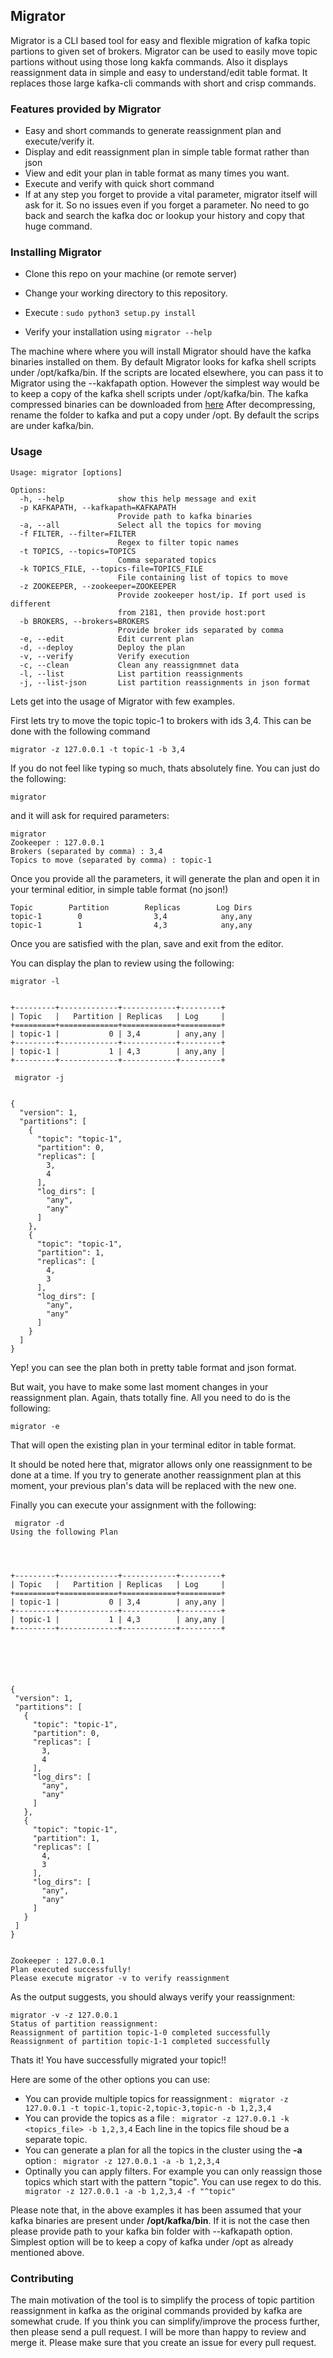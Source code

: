 ## Migrator

Migrator is a CLI based tool for easy and flexible migration of kafka topic partions to given set of brokers.
Migrator can be used to easily move topic partions without using those long kakfa commands. Also it displays reassignment
data in simple and easy to understand/edit table format. It replaces those large kafka-cli commands with short
and crisp commands.

### Features provided by Migrator

- Easy and short commands to generate reassignment plan and execute/verify it.
- Display and edit reassignment plan in simple table format rather than json
- View and edit your plan in table format as many times you want.
- Execute and verify with quick short command
- If at any step you forget to provide a vital parameter, migrator itself will ask for it. So no issues even if you
  forget a parameter. No need to go back and search the kafka doc or lookup your history and copy that huge command.

### Installing Migrator

- Clone this repo on your machine (or remote server)

- Change your working directory to this repository.

- Execute : ```sudo python3 setup.py install```

- Verify your installation using ```migrator --help```

The machine where where you will install Migrator should have the kafka binaries installed on them.
By default Migrator looks for kafka shell scripts under /opt/kafka/bin. If the scripts are located elsewhere, you
can pass it to Migrator using the --kakfapath option. However the simplest way would be to keep a copy of the kafka shell scripts
under /opt/kafka/bin. The kafka compressed binaries can be downloaded from <a href="https://kafka.apache.org/downloads">here</a>
After decompressing, rename the folder to kafka and put a copy under /opt. By default the scrips are under kafka/bin.

### Usage

```
Usage: migrator [options]

Options:
  -h, --help            show this help message and exit
  -p KAFKAPATH, --kafkapath=KAFKAPATH
                        Provide path to kafka binaries
  -a, --all             Select all the topics for moving
  -f FILTER, --filter=FILTER
                        Regex to filter topic names
  -t TOPICS, --topics=TOPICS
                        Comma separated topics
  -k TOPICS_FILE, --topics-file=TOPICS_FILE
                        File containing list of topics to move
  -z ZOOKEEPER, --zookeeper=ZOOKEEPER
                        Provide zookeeper host/ip. If port used is different
                        from 2181, then provide host:port
  -b BROKERS, --brokers=BROKERS
                        Provide broker ids separated by comma
  -e, --edit            Edit current plan
  -d, --deploy          Deploy the plan
  -v, --verify          Verify execution
  -c, --clean           Clean any reassignmnet data
  -l, --list            List partition reassignments
  -j, --list-json       List partition reassignments in json format
```

Lets get into the usage of Migrator with few examples.

First lets try to move the topic topic-1 to brokers with ids 3,4. This can be done with the following  command

```
migrator -z 127.0.0.1 -t topic-1 -b 3,4
```
If you do not feel like typing so much, thats absolutely fine. You can just do the following:

```
migrator
```
and it will ask for required parameters:

```
migrator
Zookeeper : 127.0.0.1
Brokers (separated by comma) : 3,4
Topics to move (separated by comma) : topic-1

```

Once you provide all the parameters, it will generate the plan and open it in your terminal editior, in simple table format
(no json!)

```
Topic        Partition        Replicas        Log Dirs
topic-1        0                3,4            any,any
topic-1        1                4,3            any,any
```

Once you are satisfied with the plan, save and exit from the editor.

You can display the plan to review using the following:

```
migrator -l


+---------+-------------+------------+---------+
| Topic   |   Partition | Replicas   | Log     |
+=========+=============+============+=========+
| topic-1 |           0 | 3,4        | any,any |
+---------+-------------+------------+---------+
| topic-1 |           1 | 4,3        | any,any |
+---------+-------------+------------+---------+

 migrator -j


{
  "version": 1,
  "partitions": [
    {
      "topic": "topic-1",
      "partition": 0,
      "replicas": [
        3,
        4
      ],
      "log_dirs": [
        "any",
        "any"
      ]
    },
    {
      "topic": "topic-1",
      "partition": 1,
      "replicas": [
        4,
        3
      ],
      "log_dirs": [
        "any",
        "any"
      ]
    }
  ]
}
```
Yep! you can see the plan both in pretty table format and json format.

But wait, you have to make some last moment changes in your reassignment plan. Again, thats totally fine. All you need to
do is the following:

```
migrator -e
```
 That will open the existing plan in your terminal editor in table format.
 
 It should be noted here that, migrator allows only one reassignment to be done at a time. If you try to generate another
 reassignment plan at this moment, your previous plan's data will be replaced with the new one.
 
 Finally you can execute your assignment with the following:
 
 ```
  migrator -d
Using the following Plan




+---------+-------------+------------+---------+
| Topic   |   Partition | Replicas   | Log     |
+=========+=============+============+=========+
| topic-1 |           0 | 3,4        | any,any |
+---------+-------------+------------+---------+
| topic-1 |           1 | 4,3        | any,any |
+---------+-------------+------------+---------+






{
  "version": 1,
  "partitions": [
    {
      "topic": "topic-1",
      "partition": 0,
      "replicas": [
        3,
        4
      ],
      "log_dirs": [
        "any",
        "any"
      ]
    },
    {
      "topic": "topic-1",
      "partition": 1,
      "replicas": [
        4,
        3
      ],
      "log_dirs": [
        "any",
        "any"
      ]
    }
  ]
}


Zookeeper : 127.0.0.1
Plan executed successfully!
Please execute migrator -v to verify reassignment
 ```
 
 As the output suggests, you should always verify your reassignment:
 
 ```
 migrator -v -z 127.0.0.1
Status of partition reassignment: 
Reassignment of partition topic-1-0 completed successfully
Reassignment of partition topic-1-1 completed successfully

 ```
 
 Thats it! You have successfully migrated your topic!!
 
 Here are some of the other options you can use:
 
 - You can provide multiple topics for reassignment : ``` migrator -z 127.0.0.1 -t topic-1,topic-2,topic-3,topic-n -b 1,2,3,4```
 - You can provide the topics as a file : ``` migrator -z 127.0.0.1 -k <topics_file> -b 1,2,3,4``` Each line in the topics file shoud be a separate topic.
 - You can generate a plan for all the topics in the cluster using the **-a** option : ``` migrator -z 127.0.0.1 -a -b 1,2,3,4```
 - Optinally you can apply filters. For example you can only reassign those topics which start with the pattern "topic". You can use regex to do this. ``` migrator -z 127.0.0.1 -a -b 1,2,3,4 -f "^topic"```
 
 Please note that, in the above examples it has been assumed that your kafka binaries are present under **/opt/kafka/bin**. If it
 is not the case then please provide path to your kafka bin folder with --kafkapath option. Simplest option will be to keep
 a copy of kafka under /opt as already mentioned above.
 
 ### Contributing
 
 The main motivation of the tool is to simplify the process of topic partition reassignment in kafka as the original commands
 provided by kafka are somewhat crude.
 If you think you can simplify/improve the process further, then please send a pull request. I will be more than happy
 to review and merge it.
 Please make sure that you create an issue for every pull request.
 
 

